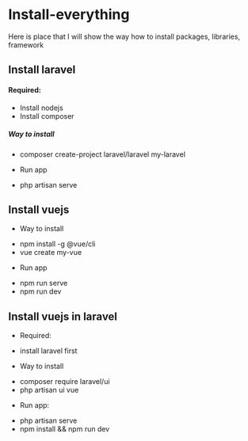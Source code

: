 # Install-everything
Here is place that I will show the way how to install packages, libraries, framework

## Install laravel
#### Required:
+ Install nodejs
+ Install composer
##### Way to install
+ composer create-project laravel/laravel my-laravel
- Run app
+ php artisan serve

## Install vuejs
- Way to install
+ npm install -g @vue/cli
+ vue create my-vue
- Run app
+ npm run serve
+ npm run dev

## Install vuejs in laravel
- Required:
+ install laravel first
- Way to install
+ composer require laravel/ui
+ php artisan ui vue
- Run app:
+ php artisan serve
+ npm install && npm run dev

